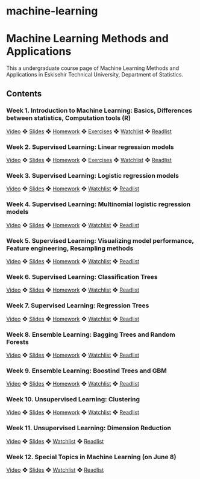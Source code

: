 # machine-learning
# Machine Learning Methods and Applications

This a undergraduate course page of Machine Learning Methods and Applications in Eskisehir Technical University, Department of Statistics.

## Contents

### Week 1. Introduction to Machine Learning: Basics, Differences between statistics, Computation tools (R)  

[Video](https://youtu.be/04WiD__N5Gk) ❖ [Slides](https://github.com/mcavs/Machine-Learning-Methods-and-Applications/blob/main/Slides/STAT438-Week1.pdf) ❖ [Homework](https://github.com/mcavs/Machine-Learning-Methods-and-Applications/tree/main/Homeworks/Week%201) ❖ [Exercises](https://github.com/mcavs/Machine-Learning-Methods-and-Applications/blob/main/Exercises/Week%201) ❖ [Watchlist](https://github.com/mcavs/Machine-Learning-Methods-and-Applications/blob/main/WatchList.md) ❖ [Readlist](https://github.com/mcavs/Machine-Learning-Methods-and-Applications/blob/main/ReadList.md)


### Week 2. Supervised Learning: Linear regression models

[Video](https://youtu.be/KTtjO9Vmlmc) ❖ [Slides](https://github.com/mcavs/Machine-Learning-Methods-and-Applications/blob/main/Slides/week2.pdf) ❖ [Homework](https://github.com/mcavs/Machine-Learning-Methods-and-Applications/blob/main/Homeworks/Week%202/README.md) ❖ [Exercises](https://github.com/mcavs/Machine-Learning-Methods-and-Applications/blob/main/Exercises/Week2) ❖ [Watchlist](https://github.com/mcavs/Machine-Learning-Methods-and-Applications/blob/main/WatchList.md) ❖ [Readlist](https://github.com/mcavs/Machine-Learning-Methods-and-Applications/blob/main/ReadList.md)


### Week 3. Supervised Learning: Logistic regression models

[Video](https://youtu.be/E-iAcfYCrOQ) ❖ [Slides](https://github.com/mcavs/Machine-Learning-Methods-and-Applications/blob/main/Slides/STAT438%20-%20Week3.pdf) ❖ [Homework](https://github.com/mcavs/Machine-Learning-Methods-and-Applications/tree/main/Homeworks/Week%203) ❖ [Watchlist](https://github.com/mcavs/Machine-Learning-Methods-and-Applications/blob/main/WatchList.md) ❖ [Readlist](https://github.com/mcavs/Machine-Learning-Methods-and-Applications/blob/main/ReadList.md)


### Week 4. Supervised Learning: Multinomial logistic regression models

[Video](https://youtu.be/-imImkIPC30) ❖ [Slides](https://github.com/mcavs/Machine-Learning-Methods-and-Applications/blob/main/Slides/W4.pdf) ❖ [Homework](https://github.com/mcavs/Machine-Learning-Methods-and-Applications/tree/main/Homeworks/Week%205) ❖ [Watchlist]() ❖ [Readlist](https://github.com/mcavs/Machine-Learning-Methods-and-Applications/blob/main/ReadList.md)


### Week 5. Supervised Learning: Visualizing model performance, Feature engineering, Resampling methods

[Video](https://youtu.be/gzN2nOFROJE) ❖ [Slides](https://github.com/mcavs/Machine-Learning-Methods-and-Applications/blob/main/Slides/W5.pdf) ❖ [Homework](https://github.com/mcavs/Machine-Learning-Methods-and-Applications/tree/main/Homeworks/Week%204) ❖ [Watchlist](https://github.com/mcavs/Machine-Learning-Methods-and-Applications/blob/main/WatchList.md) ❖ [Readlist](https://github.com/mcavs/Machine-Learning-Methods-and-Applications/blob/main/ReadList.md)

### Week 6. Supervised Learning: Classification Trees

[Video](https://youtu.be/Yfw5aqQiRcw) ❖ [Slides](https://github.com/mcavs/Machine-Learning-Methods-and-Applications/blob/main/Slides/W6.pdf) ❖ [Homework](https://github.com/mcavs/Machine-Learning-Methods-and-Applications/tree/main/Homeworks/Week6) ❖ [Watchlist]() ❖ [Readlist](https://github.com/mcavs/Machine-Learning-Methods-and-Applications/blob/main/ReadList.md)

### Week 7. Supervised Learning: Regression Trees

[Video](https://youtu.be/kNTuzkVTAjg) ❖ [Slides](https://github.com/mcavs/Machine-Learning-Methods-and-Applications/blob/main/Slides/W7.pdf) ❖ [Homework](https://github.com/mcavs/Machine-Learning-Methods-and-Applications/tree/main/Homeworks/Week7) ❖ [Watchlist]() ❖ [Readlist](https://github.com/mcavs/Machine-Learning-Methods-and-Applications/blob/main/ReadList.md)

### Week 8. Ensemble Learning: Bagging Trees and Random Forests

[Video](https://youtu.be/nw_th51mgJI) ❖ [Slides](https://github.com/mcavs/Machine-Learning-Methods-and-Applications/blob/main/Slides/W8.pdf) ❖ [Homework](https://github.com/mcavs/Machine-Learning-Methods-and-Applications/tree/main/Homeworks/Week8) ❖ [Watchlist]() ❖ [Readlist](https://github.com/mcavs/Machine-Learning-Methods-and-Applications/blob/main/ReadList.md)

### Week 9. Ensemble Learning: Boostind Trees and GBM

[Video](https://youtu.be/ik2mrTjCHNI) ❖ [Slides](https://github.com/mcavs/Machine-Learning-Methods-and-Applications/blob/main/Slides/W9.pdf) ❖ [Homework](https://github.com/mcavs/Machine-Learning-Methods-and-Applications/tree/main/Homeworks/Week9) ❖ [Watchlist]() ❖ [Readlist](https://github.com/mcavs/Machine-Learning-Methods-and-Applications/blob/main/ReadList.md)

### Week 10. Unsupervised Learning: Clustering

[Video](https://youtu.be/BTeU-nLhRFE) ❖ [Slides](https://github.com/mcavs/Machine-Learning-Methods-and-Applications/blob/main/Slides/W10.pdf) ❖ [Homework](https://github.com/mcavs/Machine-Learning-Methods-and-Applications/tree/main/Homeworks/Week10) ❖ [Watchlist]() ❖ [Readlist](https://github.com/mcavs/Machine-Learning-Methods-and-Applications/blob/main/ReadList.md)

### Week 11. Unsupervised Learning: Dimension Reduction

[Video](https://youtu.be/7tAjzFs-nc4) ❖ [Slides](https://github.com/mcavs/Machine-Learning-Methods-and-Applications/blob/main/Slides/W11.pdf) ❖ [Watchlist]() ❖ [Readlist](https://github.com/mcavs/Machine-Learning-Methods-and-Applications/blob/main/ReadList.md)

### Week 12. Special Topics in Machine Learning (on June 8)

[Video](https://youtu.be/HwDtDAfvOVw) ❖ [Slides](https://github.com/mcavs/Machine-Learning-Methods-and-Applications/blob/main/Slides/W12.pdf) ❖ [Watchlist]() ❖ [Readlist](https://github.com/mcavs/Machine-Learning-Methods-and-Applications/blob/main/ReadList.md)

